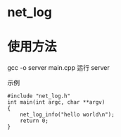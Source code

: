 # net_log
# 使用方法
gcc -o server main.cpp
运行 server

示例
```
#include "net_log.h"
int main(int argc, char **argv)
{
    net_log_info("hello world\n");
    return 0;
}
```
